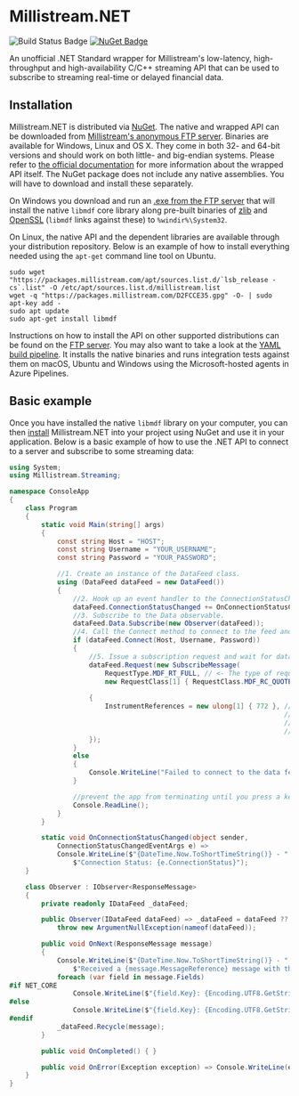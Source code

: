 # Millistream.NET
![Build Status Badge](https://bit.ly/2ENttLt) [![NuGet Badge](https://img.shields.io/nuget/v/Millistream.Streaming.svg)](http://www.nuget.org/packages/Millistream.Streaming/)

An unofficial .NET Standard wrapper for Millistream's low-latency, high-throughput and high-availability C/C++ streaming API that can be used to subscribe to streaming real-time or delayed financial data.
## Installation
Millistream.NET is distributed via [NuGet](https://www.nuget.org/packages/Millistream.Streaming). The native and wrapped API can be downloaded from [Millistream's anonymous FTP server](https://bit.ly/2LOXHf5). Binaries are available for Windows, Linux and OS X. They come in both 32- and 64-bit versions and should work on both little- and big-endian systems. Please refer to [the official documentation](https://bit.ly/2LOYjkT) for more information about the wrapped API itself. The NuGet package does not include any native assemblies. You will have to download and install these separately.
 
On Windows you download and run an [.exe from the FTP server](https://bit.ly/2N96qh2) that will install the native `libmdf` core library along pre-built binaries of [zlib](http://zlib.net) and [OpenSSL](http://openssl.org/) (`libmdf` links against these) to `%windir%\System32`.
 
On Linux, the native API and the dependent libraries are available through your distribution repository. Below is an example of how to install everything needed using the `apt-get` command line tool on Ubuntu.

    sudo wget "https://packages.millistream.com/apt/sources.list.d/`lsb_release -cs`.list" -O /etc/apt/sources.list.d/millistream.list 
    wget -q "https://packages.millistream.com/D2FCCE35.gpg" -O- | sudo apt-key add - 
    sudo apt update
    sudo apt-get install libmdf

Instructions on how to install the API on other supported distributions can be found on the [FTP server](https://bit.ly/2wD2omK). You may also want to take a look at the [YAML build pipeline](https://github.com/mgnsm/Millistream.NET/blob/master/Build/azure-pipelines.yml). It installs the native binaries and runs integration tests against them on macOS, Ubuntu and Windows using the Microsoft-hosted agents in Azure Pipelines.
## Basic example
Once you have installed the native `libmdf` library on your computer, you can then [install](https://docs.microsoft.com/en-us/nuget/consume-packages/ways-to-install-a-package) Millistream.NET into your project using NuGet and use it in your application. Below is a basic example of how to use the .NET API to connect to a server and subscribe to some streaming data:

```cs
using System;
using Millistream.Streaming;

namespace ConsoleApp
{
    class Program
    {
        static void Main(string[] args)
        {
            const string Host = "HOST";
            const string Username = "YOUR_USERNAME";
            const string Password = "YOUR_PASSWORD";

            //1. Create an instance of the DataFeed class.
            using (DataFeed dataFeed = new DataFeed())
            {
                //2. Hook up an event handler to the ConnectionStatusChanged event.
                dataFeed.ConnectionStatusChanged += OnConnectionStatusChanged;
                //3. Subscribe to the Data observable.
                dataFeed.Data.Subscribe(new Observer(dataFeed));
                //4. Call the Connect method to connect to the feed and authenticate.
                if (dataFeed.Connect(Host, Username, Password))
                {
                    //5. Issue a subscription request and wait for data.
                    dataFeed.Request(new SubscribeMessage(
                        RequestType.MDF_RT_FULL, // <- The type of request. Full (image+streaming) in this case.
                        new RequestClass[1] { RequestClass.MDF_RC_QUOTE }) //<- What kind of data to request. 
                                                                           //   Quotes in this case.
                    {
                        InstrumentReferences = new ulong[1] { 772 }, //<- What instrument identifier(s) the 
                                                                     //   request is for. 772 is the unique 
                                                                     //   identifier for Ericsson B on Nasdaq OMX 
                                                                     //   Stockholm.
                    });
                }
                else
                {
                    Console.WriteLine("Failed to connect to the data feed.");
                }

                //prevent the app from terminating until you press a key
                Console.ReadLine();
            }
        }

        static void OnConnectionStatusChanged(object sender,
            ConnectionStatusChangedEventArgs e) =>
            Console.WriteLine($"{DateTime.Now.ToShortTimeString()} - " +
                $"Connection Status: {e.ConnectionStatus}");
    }

    class Observer : IObserver<ResponseMessage>
    {
        private readonly IDataFeed _dataFeed;

        public Observer(IDataFeed dataFeed) => _dataFeed = dataFeed ?? 
            throw new ArgumentNullException(nameof(dataFeed));

        public void OnNext(ResponseMessage message)
        {
            Console.WriteLine($"{DateTime.Now.ToShortTimeString()} - " +
                $"Received a {message.MessageReference} message with the following fields:");
            foreach (var field in message.Fields)
#if NET_CORE
                Console.WriteLine($"{field.Key}: {Encoding.UTF8.GetString(field.Value.Span)}");
#else
                Console.WriteLine($"{field.Key}: {Encoding.UTF8.GetString(field.Value.ToArray())}");
#endif
            _dataFeed.Recycle(message);
        }

        public void OnCompleted() { }

        public void OnError(Exception exception) => Console.WriteLine(exception.Message);
    }
}
```
